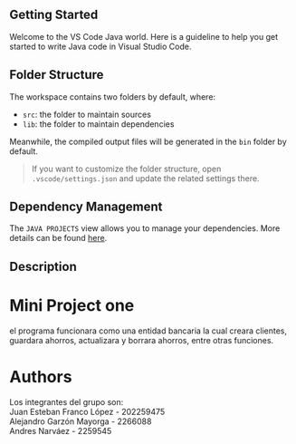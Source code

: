 ## Getting Started

Welcome to the VS Code Java world. Here is a guideline to help you get started to write Java code in Visual Studio Code.

## Folder Structure

The workspace contains two folders by default, where:

- `src`: the folder to maintain sources
- `lib`: the folder to maintain dependencies

Meanwhile, the compiled output files will be generated in the `bin` folder by default.

> If you want to customize the folder structure, open `.vscode/settings.json` and update the related settings there.

## Dependency Management

The `JAVA PROJECTS` view allows you to manage your dependencies. More details can be found [here](https://github.com/microsoft/vscode-java-dependency#manage-dependencies).

## Description
# Mini Project one

el programa funcionara como una entidad bancaria la cual creara clientes, guardara ahorros, actualizara y borrara ahorros, entre otras funciones.

# Authors
Los integrantes del grupo son:\
Juan Esteban Franco López - 202259475\
Alejandro Garzón Mayorga - 2266088\
Andres Narváez - 2259545
